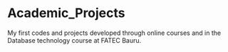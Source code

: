 # Academic_Projects
My first codes and projects developed through online courses and in the Database technology course at FATEC Bauru.
